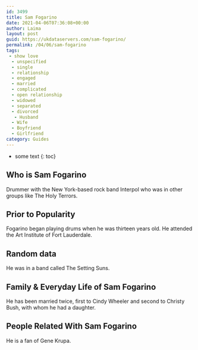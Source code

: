 ```yaml
---
id: 3499
title: Sam Fogarino
date: 2021-04-06T07:36:08+00:00
author: Laima
layout: post
guid: https://ukdataservers.com/sam-fogarino/
permalink: /04/06/sam-fogarino
tags:
 - show love
  - unspecified
  - single
  - relationship
  - engaged
  - married
  - complicated
  - open relationship
  - widowed
  - separated
  - divorced
   - Husband
  - Wife
  - Boyfriend
  - Girlfriend
category: Guides
---
```


* some text
{: toc}


## Who is Sam Fogarino
                  
                  
                  
Drummer with the New York-based rock band Interpol who was in other groups like The Holy Terrors.
                  
              
            
              
            
                
                
                
## Prior to Popularity
                  
                  
                  
Fogarino began playing drums when he was thirteen years old. He attended the Art Institute of Fort Lauderdale.
                  
              
            
              
            
                
                
                
## Random data
                  
                  
                  
He was in a band called The Setting Suns.
                  
              
            
              
            
                
                
                
## Family & Everyday Life of Sam Fogarino
                  
                  
                  
He has been married twice, first to Cindy Wheeler and second to Christy Bush, with whom he had a daughter.
                  
              
            
              
            
                
                
                
## People Related With Sam Fogarino
                  
                  
                  
He is a fan of Gene Krupa.
                  
              
            
              
            
                
              
            
              
              
            
            
              
            
          
          
          